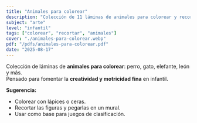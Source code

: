 ```yaml
---
title: "Animales para colorear"
description: "Colección de 11 láminas de animales para colorear y recortar, pensada para infantil. Actividad creativa que fomenta la motricidad fina y la imaginación."
subject: "arte"
level: "infantil"
tags: ["colorear", "recortar", "animales"]
cover: "./animales-para-colorear.webp"
pdf: "/pdfs/animales-para-colorear.pdf"
date: "2025-08-17"
---
```


Colección de láminas de **animales para colorear**: perro, gato, elefante, león y más.  
Pensado para fomentar la **creatividad y motricidad fina** en infantil.

**Sugerencia:**
- Colorear con lápices o ceras.  
- Recortar las figuras y pegarlas en un mural.  
- Usar como base para juegos de clasificación.
